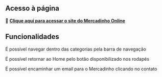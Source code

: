 ## Acesso à página
🔗 **[Clique aqui para acessar o site do Mercadinho Online](https://maria-buss.github.io/fundamentos-web-1/)**

## Funcionalidades
É possível navegar dentro das categorias pela barra de navegação

É possível retornar ao Home pelo botão disponibilizado nos rodapés

É possível encaminhar um email para o Mercadinho clicando no contato
